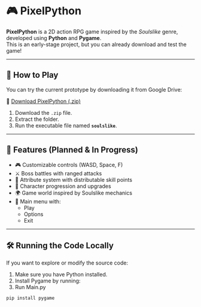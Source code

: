 # 🎮 PixelPython

**PixelPython** is a 2D action RPG game inspired by the *Soulslike* genre, developed using **Python** and **Pygame**.  
This is an early-stage project, but you can already download and test the game!

---

## 🚀 How to Play

You can try the current prototype by downloading it from Google Drive:

🔗 [Download PixelPython (.zip)](https://drive.google.com/file/d/1c8d_SKmGI3toZ5lFKn88lpq3PsaX378E/view?usp=drive_link)

1. Download the `.zip` file.
2. Extract the folder.
3. Run the executable file named **`soulslike`**.

---

## 🧠 Features (Planned & In Progress)

- 🎮 Customizable controls (WASD, Space, F)
- ⚔️ Boss battles with ranged attacks
- 🧪 Attribute system with distributable skill points
- 🧍 Character progression and upgrades
- 🌍 Game world inspired by Soulslike mechanics
- 📜 Main menu with:
  - Play
  - Options
  - Exit

---

## 🛠️ Running the Code Locally

If you want to explore or modify the source code:

1. Make sure you have Python installed.
2. Install Pygame by running:
3. Run Main.py

```bash
pip install pygame
